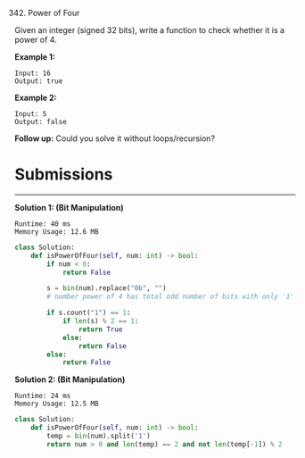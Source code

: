342. Power of Four

Given an integer (signed 32 bits), write a function to check whether it is a power of 4.

**Example 1:**
```
Input: 16
Output: true
```

**Example 2:**
```
Input: 5
Output: false
```

**Follow up:** Could you solve it without loops/recursion?

# Submissions
---
**Solution 1: (Bit Manipulation)**
```
Runtime: 40 ms
Memory Usage: 12.6 MB
```
```python
class Solution:
    def isPowerOfFour(self, num: int) -> bool:
        if num < 0:
            return False

        s = bin(num).replace("0b", "")
        # number power of 4 has total odd number of bits with only '1' bit

        if s.count("1") == 1:
            if len(s) % 2 == 1:
                return True
            else:
                return False
        else:
            return False
```

**Solution 2: (Bit Manipulation)**
```
Runtime: 24 ms
Memory Usage: 12.5 MB
```
```python
class Solution:
    def isPowerOfFour(self, num: int) -> bool:
        temp = bin(num).split('1')
        return num > 0 and len(temp) == 2 and not len(temp[-1]) % 2
```
